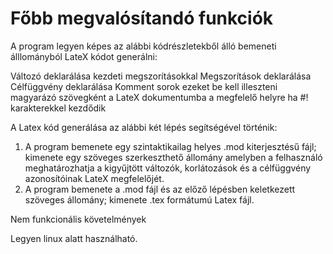 # Főbb megvalósítandó funkciók

A program legyen képes az alábbi kódrészletekből álló bemeneti álllományból LateX kódot generálni:

Változó deklarálása  kezdeti megszorításokkal
Megszorítások deklarálása
Célfüggvény deklarálása
Komment sorok  ezeket be kell illeszteni magyarázó szövegként a LateX dokumentumba a megfelelő helyre ha #! karakterekkel kezdődik

A Latex kód generálása az alábbi két lépés segítségével történik:

1. A program bemenete egy szintaktikailag helyes .mod kiterjesztésű fájl;  kimenete egy szöveges szerkeszthető állomány amelyben a felhasználó meghatározhatja a kigyűjtött változók, korlátozások és a célfüggvény azonosítóinak LateX megfelelőjét.
2. A program bemenete a .mod fájl és az előző lépésben keletkezett szöveges állomány; kimenete .tex formátumú Latex fájl.

Nem funkcionális követelmények

Legyen linux alatt használható.
